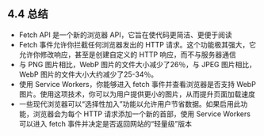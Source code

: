 ## 4.4 总结

* Fetch API 是一个新的浏览器 API，它旨在使代码更简洁、更便于阅读
* Fetch 事件允许你拦截任何浏览器发出的 HTTP 请求。这个功能极其强大，它允许你修改响应，甚至是创建自定义的 HTTP 响应，而不与服务器通信
* 与 PNG 图片相比，WebP 图片的文件大小减少了26％，与 JPEG 图片相比，WebP 图片的文件大小大约减少了25-34％。
* 使用 Service Workers，你能够进入 fetch 事件并查看浏览器是否支持 WebP 图片。使用这项技术，你可以为用户提供更小的图片，从而提升页面加载速度
* 一些现代浏览器可以“选择性加入”功能以允许用户节省数据。如果启用此功能，浏览器会为每个 HTTP 请求添加一个新的首部，使用 Service Workers 可以进入 fetch 事件并决定是否返回网站的“轻量级”版本